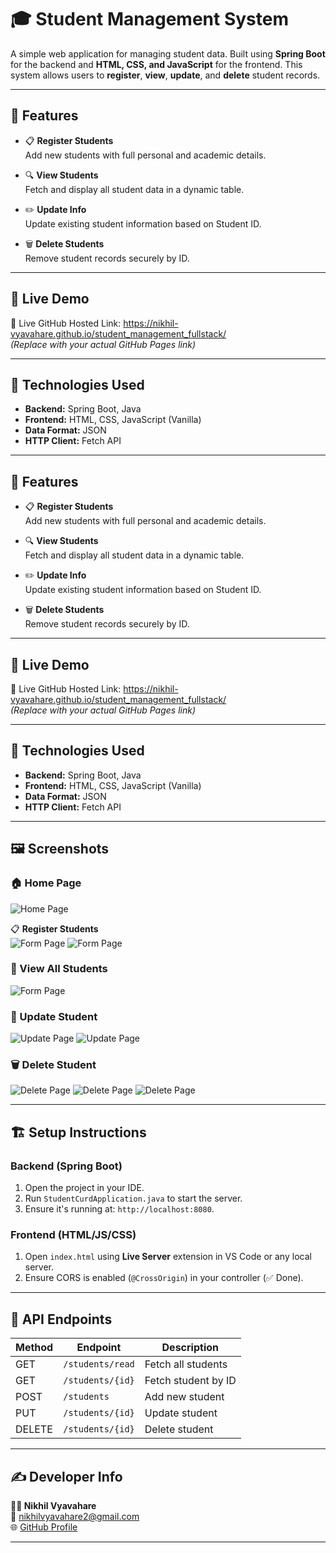 # 🎓 Student Management System

A simple web application for managing student data. Built using **Spring Boot** for the backend and **HTML, CSS, and JavaScript** for the frontend. This system allows users to **register**, **view**, **update**, and **delete** student records.

---

## 📌 Features

- 📋 **Register Students**  
  Add new students with full personal and academic details.

- 🔍 **View Students**  
  Fetch and display all student data in a dynamic table.

- ✏️ **Update Info**  
  Update existing student information based on Student ID.

- 🗑️ **Delete Students**  
  Remove student records securely by ID.

---

## 🚀 Live Demo

🔗 Live GitHub Hosted Link: https://nikhil-vyavahare.github.io/student_management_fullstack/  
*(Replace with your actual GitHub Pages link)*

---

## 🧠 Technologies Used

- **Backend:** Spring Boot, Java
- **Frontend:** HTML, CSS, JavaScript (Vanilla)
- **Data Format:** JSON
- **HTTP Client:** Fetch API

---

## 📌 Features

- 📋 **Register Students**  
  Add new students with full personal and academic details.

- 🔍 **View Students**  
  Fetch and display all student data in a dynamic table.

- ✏️ **Update Info**  
  Update existing student information based on Student ID.

- 🗑️ **Delete Students**  
  Remove student records securely by ID.

---

## 🚀 Live Demo

🔗 Live GitHub Hosted Link: https://nikhil-vyavahare.github.io/student_management_fullstack/  
*(Replace with your actual GitHub Pages link)*

---

## 🧠 Technologies Used

- **Backend:** Spring Boot, Java
- **Frontend:** HTML, CSS, JavaScript (Vanilla)
- **Data Format:** JSON
- **HTTP Client:** Fetch API

---

## 🖼️ Screenshots

### 🏠 Home Page
![Home Page](screenshots/home.png)


📋 **Register Students**  
  ![Form Page](screenshots/form.png)
  ![Form Page](screenshots/form2.png)
  

### 📑 View All Students
![Form Page](screenshots/form2.png)


### 📝 Update Student
![Update Page](screenshots/update2.png)
![Update Page](screenshots/update.png)


### 🗑️ Delete Student
![Delete Page](screenshots/delete.png)
![Delete Page](screenshots/delete2.png)
![Delete Page](screenshots/delete3.png)

---

## 🏗️ Setup Instructions

### Backend (Spring Boot)

1. Open the project in your IDE.
2. Run `StudentCurdApplication.java` to start the server.
3. Ensure it's running at: `http://localhost:8080`.

### Frontend (HTML/JS/CSS)

1. Open `index.html` using **Live Server** extension in VS Code or any local server.
2. Ensure CORS is enabled (`@CrossOrigin`) in your controller (✅ Done).

---

## 🧪 API Endpoints

| Method | Endpoint                 | Description         |
|--------|--------------------------|---------------------|
| GET    | `/students/read`         | Fetch all students  |
| GET    | `/students/{id}`         | Fetch student by ID |
| POST   | `/students`              | Add new student     |
| PUT    | `/students/{id}`         | Update student      |
| DELETE | `/students/{id}`         | Delete student      |

---

## ✍️ Developer Info

**👨‍💻 Nikhil Vyavahare**  
📧 [nikhilvyavahare2@gmail.com](mailto:nikhilvyavahare2@gmail.com)  
🌐 [GitHub Profile](https://github.com/Nikhil-Vyavahare)

---

